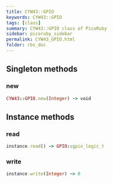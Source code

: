 ```yaml
---
title: CYW43::GPIO
keywords: CYW43::GPIO
tags: [class]
summary: CYW43::GPIO class of PicoRuby
sidebar: picoruby_sidebar
permalink: CYW43_GPIO.html
folder: rbs_doc
---
```

## Singleton methods
### new

```ruby
CYW43::GPIO.new(Integer) -> void
```
## Instance methods
### read

```ruby
instance.read() -> GPIO::gpio_logic_t
```
### write

```ruby
instance.write(Integer) -> 0
```
